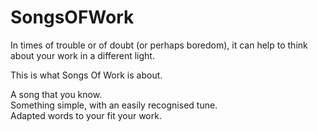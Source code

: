 # SongsOFWork
In times of trouble or of doubt (or perhaps boredom),
it can help to think about your work in a different light.

This is what Songs Of Work is about.

A song that you know.  
Something simple, with an easily recognised tune.  
Adapted words to your fit your work.
